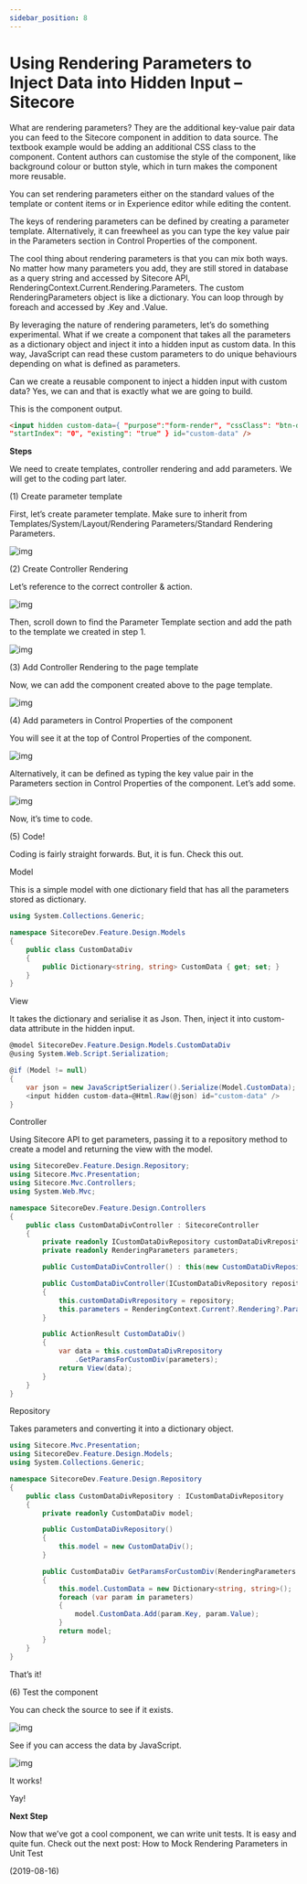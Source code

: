 ```yaml
---
sidebar_position: 8
---
```


# Using Rendering Parameters to Inject Data into Hidden Input – Sitecore

What are rendering parameters? They are the additional key-value pair data you can feed to the Sitecore component in addition to data source. The textbook example would be adding an additional CSS class to the component. Content authors can customise the style of the component, like background colour or button style, which in turn makes the component more reusable.

You can set rendering parameters either on the standard values of the template or content items or in Experience editor while editing the content.

The keys of rendering parameters can be defined by creating a parameter template. Alternatively, it can freewheel as you can type the key value pair in the Parameters section in Control Properties of the component.

The cool thing about rendering parameters is that you can mix both ways. No matter how many parameters you add, they are still stored in database as a query string and accessed by Sitecore API, RenderingContext.Current.Rendering.Parameters. The custom RenderingParameters object is like a dictionary. You can loop through by foreach and accessed by .Key and .Value.

By leveraging the nature of rendering parameters, let’s do something experimental. What if we create a component that takes all the parameters as a dictionary object and inject it into a hidden input as custom data. In this way, JavaScript can read these custom parameters to do unique behaviours depending on what is defined as parameters.

Can we create a reusable component to inject a hidden input with custom data? Yes, we can and that is exactly what we are going to build.

This is the component output.

```html
<input hidden custom-data={ "purpose":"form-render", "cssClass": "btn-danger",
"startIndex": "0", "existing": "true" } id="custom-data" />
```

**Steps**

We need to create templates, controller rendering and add parameters. We will get to the coding part later.

(1) Create parameter template

First, let’s create parameter template. Make sure to inherit from Templates/System/Layout/Rendering Parameters/Standard Rendering Parameters.

![img](./img/8/img-1.webp)

(2) Create Controller Rendering

Let’s reference to the correct controller & action.

![img](./img/8/img-2.webp)

Then, scroll down to find the Parameter Template section and add the path to the template we created in step 1.

![img](./img/8/img-3.webp)

(3) Add Controller Rendering to the page template

Now, we can add the component created above to the page template.

![img](./img/8/img-4.webp)

(4) Add parameters in Control Properties of the component

You will see it at the top of Control Properties of the component.

![img](./img/8/img-5.webp)

Alternatively, it can be defined as typing the key value pair in the Parameters section in Control Properties of the component. Let’s add some.

![img](./img/8/img-6.webp)

Now, it’s time to code.

(5) Code!

Coding is fairly straight forwards. But, it is fun. Check this out.

Model

This is a simple model with one dictionary field that has all the parameters stored as dictionary.

```csharp
using System.Collections.Generic;

namespace SitecoreDev.Feature.Design.Models
{
    public class CustomDataDiv
    {
        public Dictionary<string, string> CustomData { get; set; }
    }
}
```

View

It takes the dictionary and serialise it as Json. Then, inject it into custom-data attribute in the hidden input.

```csharp
@model SitecoreDev.Feature.Design.Models.CustomDataDiv
@using System.Web.Script.Serialization;

@if (Model != null)
{
    var json = new JavaScriptSerializer().Serialize(Model.CustomData);
    <input hidden custom-data=@Html.Raw(@json) id="custom-data" />
}
```

Controller

Using Sitecore API to get parameters, passing it to a repository method to create a model and returning the view with the model.

```csharp
using SitecoreDev.Feature.Design.Repository;
using Sitecore.Mvc.Presentation;
using Sitecore.Mvc.Controllers;
using System.Web.Mvc;

namespace SitecoreDev.Feature.Design.Controllers
{
    public class CustomDataDivController : SitecoreController
    {
        private readonly ICustomDataDivRepository customDataDivRrepository;
        private readonly RenderingParameters parameters;

        public CustomDataDivController() : this(new CustomDataDivRepository()) { }

        public CustomDataDivController(ICustomDataDivRepository repository)
        {
            this.customDataDivRrepository = repository;
            this.parameters = RenderingContext.Current?.Rendering?.Parameters;
        }

        public ActionResult CustomDataDiv()
        {
            var data = this.customDataDivRrepository
                .GetParamsForCustomDiv(parameters);
            return View(data);
        }
    }
}
```

Repository

Takes parameters and converting it into a dictionary object.

```csharp
using Sitecore.Mvc.Presentation;
using SitecoreDev.Feature.Design.Models;
using System.Collections.Generic;

namespace SitecoreDev.Feature.Design.Repository
{
    public class CustomDataDivRepository : ICustomDataDivRepository
    {
        private readonly CustomDataDiv model;

        public CustomDataDivRepository()
        {
            this.model = new CustomDataDiv();
        }

        public CustomDataDiv GetParamsForCustomDiv(RenderingParameters parameters)
        {
            this.model.CustomData = new Dictionary<string, string>();
            foreach (var param in parameters)
            {
                model.CustomData.Add(param.Key, param.Value);
            }
            return model;
        }
    }
}
```

That’s it!

(6) Test the component

You can check the source to see if it exists.

![img](./img/8/img-7.webp)

See if you can access the data by JavaScript.

![img](./img/8/img-8.webp)

It works!

Yay!

**Next Step**

Now that we’ve got a cool component, we can write unit tests. It is easy and quite fun. Check out the next post: How to Mock Rendering Parameters in Unit Test

(2019-08-16)
